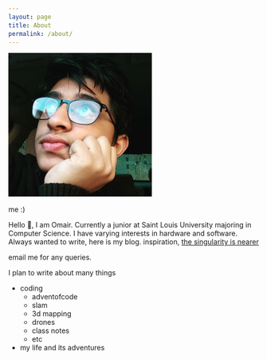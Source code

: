 ```yaml
---
layout: page
title: About
permalink: /about/
---
```


![profile](/assets/profile.jpg)

me :) 

Hello 👋, I am Omair. Currently a junior at Saint Louis University majoring in Computer Science. I have varying interests in hardware and software. Always wanted to write, here is my blog. inspiration, [the singularity is nearer](https://geohot.github.io/blog/)

email me for any queries.

I plan to write about many things

- coding
    - adventofcode
    - slam
    - 3d mapping
    - drones
    - class notes
    - etc
- my life and its adventures
